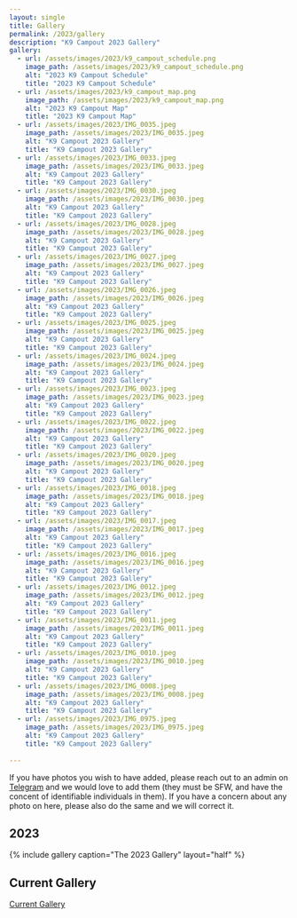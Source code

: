 ```yaml
---
layout: single
title: Gallery
permalink: /2023/gallery
description: "K9 Campout 2023 Gallery"
gallery:
  - url: /assets/images/2023/k9_campout_schedule.png
    image_path: /assets/images/2023/k9_campout_schedule.png
    alt: "2023 K9 Campout Schedule"
    title: "2023 K9 Campout Schedule"
  - url: /assets/images/2023/k9_campout_map.png
    image_path: /assets/images/2023/k9_campout_map.png
    alt: "2023 K9 Campout Map"
    title: "2023 K9 Campout Map"
  - url: /assets/images/2023/IMG_0035.jpeg
    image_path: /assets/images/2023/IMG_0035.jpeg
    alt: "K9 Campout 2023 Gallery"
    title: "K9 Campout 2023 Gallery"  
  - url: /assets/images/2023/IMG_0033.jpeg
    image_path: /assets/images/2023/IMG_0033.jpeg
    alt: "K9 Campout 2023 Gallery"
    title: "K9 Campout 2023 Gallery"
  - url: /assets/images/2023/IMG_0030.jpeg
    image_path: /assets/images/2023/IMG_0030.jpeg
    alt: "K9 Campout 2023 Gallery"
    title: "K9 Campout 2023 Gallery"
  - url: /assets/images/2023/IMG_0028.jpeg
    image_path: /assets/images/2023/IMG_0028.jpeg
    alt: "K9 Campout 2023 Gallery"
    title: "K9 Campout 2023 Gallery"
  - url: /assets/images/2023/IMG_0027.jpeg
    image_path: /assets/images/2023/IMG_0027.jpeg
    alt: "K9 Campout 2023 Gallery"
    title: "K9 Campout 2023 Gallery"
  - url: /assets/images/2023/IMG_0026.jpeg
    image_path: /assets/images/2023/IMG_0026.jpeg
    alt: "K9 Campout 2023 Gallery"
    title: "K9 Campout 2023 Gallery"
  - url: /assets/images/2023/IMG_0025.jpeg
    image_path: /assets/images/2023/IMG_0025.jpeg
    alt: "K9 Campout 2023 Gallery"
    title: "K9 Campout 2023 Gallery"
  - url: /assets/images/2023/IMG_0024.jpeg
    image_path: /assets/images/2023/IMG_0024.jpeg
    alt: "K9 Campout 2023 Gallery"
    title: "K9 Campout 2023 Gallery"
  - url: /assets/images/2023/IMG_0023.jpeg
    image_path: /assets/images/2023/IMG_0023.jpeg
    alt: "K9 Campout 2023 Gallery"
    title: "K9 Campout 2023 Gallery"
  - url: /assets/images/2023/IMG_0022.jpeg
    image_path: /assets/images/2023/IMG_0022.jpeg
    alt: "K9 Campout 2023 Gallery"
    title: "K9 Campout 2023 Gallery"
  - url: /assets/images/2023/IMG_0020.jpeg
    image_path: /assets/images/2023/IMG_0020.jpeg
    alt: "K9 Campout 2023 Gallery"
    title: "K9 Campout 2023 Gallery"
  - url: /assets/images/2023/IMG_0018.jpeg
    image_path: /assets/images/2023/IMG_0018.jpeg
    alt: "K9 Campout 2023 Gallery"
    title: "K9 Campout 2023 Gallery"
  - url: /assets/images/2023/IMG_0017.jpeg
    image_path: /assets/images/2023/IMG_0017.jpeg
    alt: "K9 Campout 2023 Gallery"
    title: "K9 Campout 2023 Gallery"
  - url: /assets/images/2023/IMG_0016.jpeg
    image_path: /assets/images/2023/IMG_0016.jpeg
    alt: "K9 Campout 2023 Gallery"
    title: "K9 Campout 2023 Gallery"
  - url: /assets/images/2023/IMG_0012.jpeg
    image_path: /assets/images/2023/IMG_0012.jpeg
    alt: "K9 Campout 2023 Gallery"
    title: "K9 Campout 2023 Gallery"
  - url: /assets/images/2023/IMG_0011.jpeg
    image_path: /assets/images/2023/IMG_0011.jpeg
    alt: "K9 Campout 2023 Gallery"
    title: "K9 Campout 2023 Gallery"
  - url: /assets/images/2023/IMG_0010.jpeg
    image_path: /assets/images/2023/IMG_0010.jpeg
    alt: "K9 Campout 2023 Gallery"
    title: "K9 Campout 2023 Gallery"
  - url: /assets/images/2023/IMG_0008.jpeg
    image_path: /assets/images/2023/IMG_0008.jpeg
    alt: "K9 Campout 2023 Gallery"
    title: "K9 Campout 2023 Gallery"
  - url: /assets/images/2023/IMG_0975.jpeg
    image_path: /assets/images/2023/IMG_0975.jpeg
    alt: "K9 Campout 2023 Gallery"
    title: "K9 Campout 2023 Gallery"
    
---
```


If you have photos you wish to have added, please reach out to an admin on [Telegram](/telegram) and we would love to add them (they must be SFW, and have the concent of identifiable individuals in them). If you have a concern about any photo on here, please also do the same and we will correct it.

## 2023
{% include gallery caption="The 2023 Gallery" layout="half" %}

## Current Gallery

[Current Gallery](/gallery)
